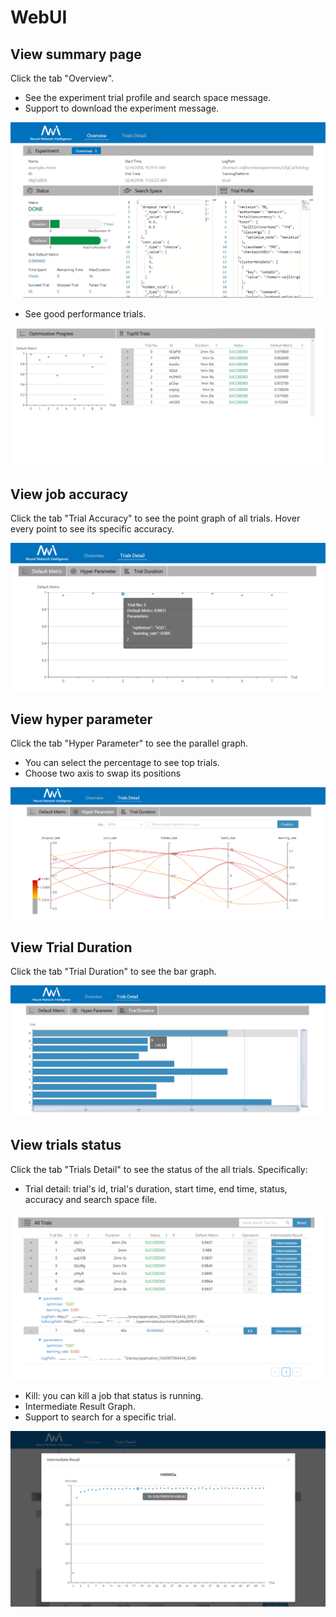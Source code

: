 # WebUI

## View summary page

Click the tab "Overview".

* See the experiment trial profile and search space message.
* Support to download the experiment message.

![](./img/over1.png)

* See good performance trials.

![](./img/over2.png)

## View job accuracy

Click the tab "Trial Accuracy" to see the point graph of all trials. Hover every point to see its specific accuracy.

![](./img/accuracy.png)

## View hyper parameter

Click the tab "Hyper Parameter" to see the parallel graph.

* You can select the percentage to see top trials.
* Choose two axis to swap its positions

![](./img/hyperPara.png)

## View Trial Duration

Click the tab "Trial Duration" to see the bar graph.

![](./img/trial_duration.png)

## View trials status

Click the tab "Trials Detail" to see the status of the all trials. Specifically:

* Trial detail: trial's id, trial's duration, start time, end time, status, accuracy and search space file.

![](./img/table_openrow.png)

* Kill: you can kill a job that status is running.
* Intermediate Result Graph.
* Support to search for a specific trial.

![](./img/intermediate.png)